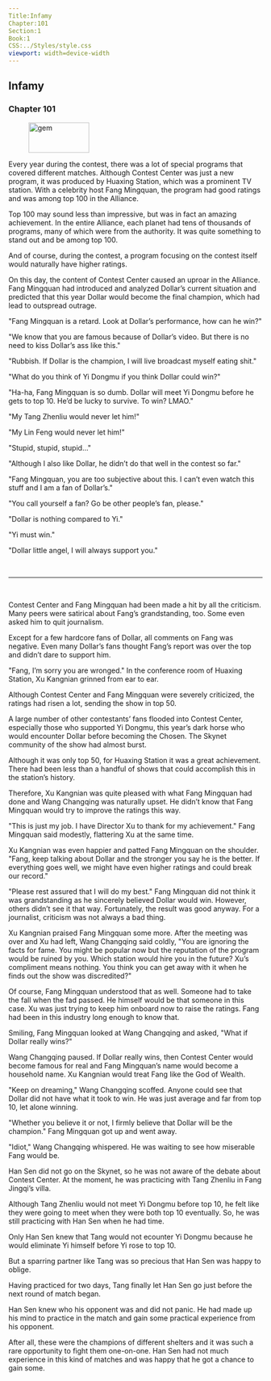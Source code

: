 ```yaml
---
Title:Infamy 
Chapter:101 
Section:1 
Book:1 
CSS:../Styles/style.css 
viewport: width=device-width
---
```

  
## Infamy
### Chapter 101
  
<figure>
	<img src="../Images/gem.gif" alt="gem" id="gem" width="120" height="60" />
</figure>
  

  
Every year during the contest, there was a lot of special programs that covered different matches. Although Contest Center was just a new program, it was produced by Huaxing Station, which was a prominent TV station. With a celebrity host Fang Mingquan, the program had good ratings and was among top 100 in the Alliance.

Top 100 may sound less than impressive, but was in fact an amazing achievement. In the entire Alliance, each planet had tens of thousands of programs, many of which were from the authority. It was quite something to stand out and be among top 100.

And of course, during the contest, a program focusing on the contest itself would naturally have higher ratings.

On this day, the content of Contest Center caused an uproar in the Alliance. Fang Mingquan had introduced and analyzed Dollar’s current situation and predicted that this year Dollar would become the final champion, which had lead to outspread outrage.

"Fang Mingquan is a retard. Look at Dollar’s performance, how can he win?"

"We know that you are famous because of Dollar’s video. But there is no need to kiss Dollar’s ass like this."

"Rubbish. If Dollar is the champion, I will live broadcast myself eating shit."

"What do you think of Yi Dongmu if you think Dollar could win?"

"Ha-ha, Fang Mingquan is so dumb. Dollar will meet Yi Dongmu before he gets to top 10. He’d be lucky to survive. To win? LMAO."

"My Tang Zhenliu would never let him!"

"My Lin Feng would never let him!"

"Stupid, stupid, stupid..."

"Although I also like Dollar, he didn’t do that well in the contest so far."

"Fang Mingquan, you are too subjective about this. I can’t even watch this stuff and I am a fan of Dollar’s."

"You call yourself a fan? Go be other people’s fan, please."

"Dollar is nothing compared to Yi."

"Yi must win."

"Dollar little angel, I will always support you."

<br>

*****

<br>

Contest Center and Fang Mingquan had been made a hit by all the criticism. Many peers were satirical about Fang’s grandstanding, too. Some even asked him to quit journalism.

Except for a few hardcore fans of Dollar, all comments on Fang was negative. Even many Dollar’s fans thought Fang’s report was over the top and didn’t dare to support him.

"Fang, I’m sorry you are wronged." In the conference room of Huaxing Station, Xu Kangnian grinned from ear to ear.

Although Contest Center and Fang Mingquan were severely criticized, the ratings had risen a lot, sending the show in top 50.

A large number of other contestants’ fans flooded into Contest Center, especially those who supported Yi Dongmu, this year’s dark horse who would encounter Dollar before becoming the Chosen. The Skynet community of the show had almost burst.

Although it was only top 50, for Huaxing Station it was a great achievement. There had been less than a handful of shows that could accomplish this in the station’s history.

Therefore, Xu Kangnian was quite pleased with what Fang Mingquan had done and Wang Changqing was naturally upset. He didn’t know that Fang Mingquan would try to improve the ratings this way.

"This is just my job. I have Director Xu to thank for my achievement." Fang Mingquan said modestly, flattering Xu at the same time.

Xu Kangnian was even happier and patted Fang Mingquan on the shoulder. "Fang, keep talking about Dollar and the stronger you say he is the better. If everything goes well, we might have even higher ratings and could break our record."

"Please rest assured that I will do my best." Fang Mingquan did not think it was grandstanding as he sincerely believed Dollar would win. However, others didn’t see it that way. Fortunately, the result was good anyway. For a journalist, criticism was not always a bad thing.

Xu Kangnian praised Fang Mingquan some more. After the meeting was over and Xu had left, Wang Changqing said coldly, "You are ignoring the facts for fame. You might be popular now but the reputation of the program would be ruined by you. Which station would hire you in the future? Xu’s compliment means nothing. You think you can get away with it when he finds out the show was discredited?"

Of course, Fang Mingquan understood that as well. Someone had to take the fall when the fad passed. He himself would be that someone in this case. Xu was just trying to keep him onboard now to raise the ratings. Fang had been in this industry long enough to know that.

Smiling, Fang Mingquan looked at Wang Changqing and asked, "What if Dollar really wins?"

Wang Changqing paused. If Dollar really wins, then Contest Center would become famous for real and Fang Mingquan’s name would become a household name. Xu Kangnian would treat Fang like the God of Wealth.

"Keep on dreaming," Wang Changqing scoffed. Anyone could see that Dollar did not have what it took to win. He was just average and far from top 10, let alone winning.

"Whether you believe it or not, I firmly believe that Dollar will be the champion." Fang Mingquan got up and went away.

"Idiot," Wang Changqing whispered. He was waiting to see how miserable Fang would be.

Han Sen did not go on the Skynet, so he was not aware of the debate about Contest Center. At the moment, he was practicing with Tang Zhenliu in Fang Jingqi’s villa.

Although Tang Zhenliu would not meet Yi Dongmu before top 10, he felt like they were going to meet when they were both top 10 eventually. So, he was still practicing with Han Sen when he had time.

Only Han Sen knew that Tang would not ecounter Yi Dongmu because he would eliminate Yi himself before Yi rose to top 10.

But a sparring partner like Tang was so precious that Han Sen was happy to oblige.

Having practiced for two days, Tang finally let Han Sen go just before the next round of match began.

Han Sen knew who his opponent was and did not panic. He had made up his mind to practice in the match and gain some practical experience from his opponent.

After all, these were the champions of different shelters and it was such a rare opportunity to fight them one-on-one. Han Sen had not much experience in this kind of matches and was happy that he got a chance to gain some.